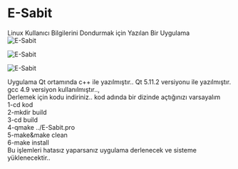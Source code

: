 # E-Sabit
Linux Kullanıcı Bilgilerini Dondurmak için Yazılan Bir Uygulama
<br/>
![E-Sabit](karahan/e-sabit/blob/master/1.png)
<br/>

![E-Sabit](https://kod.pardus.org.tr/karahan/e-sabit/blob/master/2.png)
<br/>

![E-Sabit](https://kod.pardus.org.tr/karahan/e-sabit/blob/master/3.png)
<br/>

Uygulama Qt ortamında c++ ile yazılmıştır..
Qt 5.11.2 versiyonu ile yazılmıştır.
<br/>
gcc 4.9 versiyon kullanılmıştır..,
<br/>
Derlemek için kodu indiriniz.. kod adında bir dizinde açtığınızı varsayalım
<br/>
1-cd kod
<br/>
2-mkdir build
<br/>
3-cd build
<br/>
4-qmake ../E-Sabit.pro
<br/>
5-make&make clean
<br/>
6-make install
<br/>
Bu işlemleri hatasız yaparsanız uygulama derlenecek ve sisteme yüklenecektir..
<br/>
